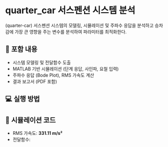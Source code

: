 # quarter_car 서스펜션 시스템 분석

(quarter-car) 서스펜션 시스템의 모델링, 시뮬레이션 및 주파수 응답을 분석하고 승차감에 가장 큰 영향을 주는 변수를 분석하여 파라미터를 최적화한다.

## 📌 포함 내용

- 시스템 모델링 및 전달함수 도출
- MATLAB 기반 시뮬레이션 (단계 응답, 사인파, 요철 입력)
- 주파수 응답 (Bode Plot), RMS 가속도 계산
- 결과 보고서 (PDF 포함)

## 💻 실행 방법


## 🧪 시뮬레이션 코드


- RMS 가속도: **331.11 m/s²**
- 전달함수:
